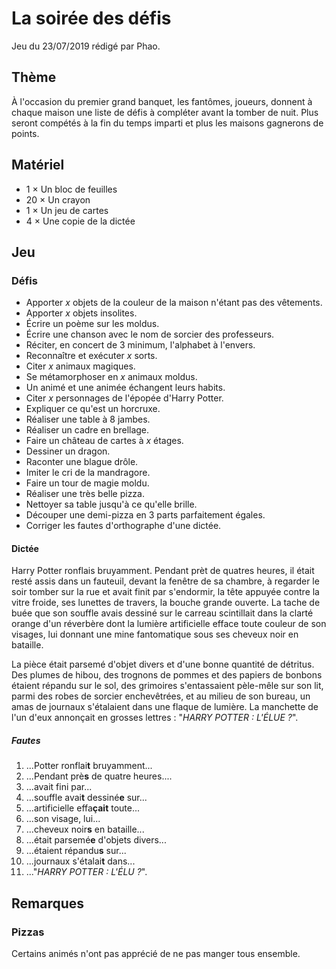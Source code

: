 # La soirée des défis

Jeu du 23/07/2019 rédigé par Phao.

## Thème

À l'occasion du premier grand banquet, les fantômes, joueurs, donnent à chaque maison une liste de défis à compléter avant la tomber de nuit. Plus seront compétés à la fin du temps imparti et plus les maisons gagnerons de points.

## Matériel

* 1 × Un bloc de feuilles
* 20 × Un crayon
* 1 × Un jeu de cartes
* 4 × Une copie de la dictée

## Jeu

### Défis

* Apporter *x* objets de la couleur de la maison n'étant pas des vêtements.
* Apporter *x* objets insolites.
* Écrire un poème sur les moldus.
* Écrire une chanson avec le nom de sorcier des professeurs.
* Réciter, en concert de 3 minimum, l'alphabet à l'envers.
* Reconnaître et exécuter *x* sorts.
* Citer *x* animaux magiques.
* Se métamorphoser en *x* animaux moldus.
* Un animé et une animée échangent leurs habits.
* Citer *x* personnages de l'épopée d'Harry Potter.
* Expliquer ce qu'est un horcruxe.
* Réaliser une table à 8 jambes.
* Réaliser un cadre en brellage.
* Faire un château de cartes à *x* étages.
* Dessiner un dragon.
* Raconter une blague drôle.
* Imiter le cri de la mandragore.
* Faire un tour de magie moldu.
* Réaliser une très belle pizza.
* Nettoyer sa table jusqu'à ce qu'elle brille.
* Découper une demi-pizza en 3 parts parfaitement égales.
* Corriger les fautes d'orthographe d'une dictée.

#### Dictée

Harry Potter ronflais bruyamment. Pendant prèt de quatres heures, il était resté assis dans un fauteuil, devant la fenêtre de sa chambre, à regarder le soir tomber sur la rue et avait finit par s'endormir, la tête appuyée contre la vitre froide, ses lunettes de travers, la bouche grande ouverte. La tache de buée que son souffle avais dessiné sur le carreau scintillait dans la clarté orange d'un réverbère dont la lumière artificielle efface toute couleur de son visages, lui donnant une mine fantomatique sous ses cheveux noir en bataille.

La pièce était parsemé d'objet divers et d'une bonne quantité de détritus. Des plumes de hibou, des trognons de pommes et des papiers de bonbons étaient répandu sur le sol, des grimoires s'entassaient pèle-mêle sur son lit, parmi des robes de sorcier enchevêtrées, et au milieu de son bureau, un amas de journaux s'étalaient dans une flaque de lumière. La manchette de l'un d'eux annonçait en grosses lettres : "*HARRY POTTER : L'ÉLUE ?*".

##### Fautes

1. ...Potter ronflai**t** bruyamment...
2. ...Pendant prè**s** de quatre heures....
3. ...avait fini par...
4. ...souffle avai**t** dessiné**e** sur...
5. ...artificielle effa**çait** toute...
6. ...son visage, lui...
7. ...cheveux noir**s** en bataille...
8. ...était parsemé**e** d'objets divers...
9. ...étaient répandu**s** sur...
10. ...journaux s'étalai**t** dans...
11. ..."*HARRY POTTER : L'ÉLU ?*".

## Remarques

### Pizzas

Certains animés n'ont pas apprécié de ne pas manger tous ensemble.
